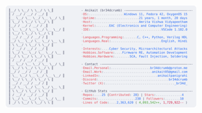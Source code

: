 <a href="https://github.com/br34dcrumb/br34dcrumb">
  <picture>
    <source media="(prefers-color-scheme: dark)" srcset="https://raw.githubusercontent.com/br34dcrumb/br34dcrumb/main/dark_mode.svg">
    <img alt="My GitHub Profile README" src="https://raw.githubusercontent.com/br34dcrumb/br34dcrumb/main/light_mode.svg">
  </picture>
</a>

<!-- Script updated on: 2025-10-26 -->

